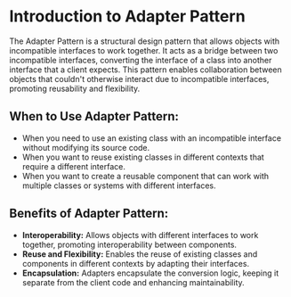 # Introduction to Adapter Pattern

The Adapter Pattern is a structural design pattern that allows objects with incompatible interfaces to work together. It acts as a bridge between two incompatible interfaces, converting the interface of a class into another interface that a client expects. This pattern enables collaboration between objects that couldn't otherwise interact due to incompatible interfaces, promoting reusability and flexibility.

## When to Use Adapter Pattern:

- When you need to use an existing class with an incompatible interface without modifying its source code.
- When you want to reuse existing classes in different contexts that require a different interface.
- When you want to create a reusable component that can work with multiple classes or systems with different interfaces.

## Benefits of Adapter Pattern:

- **Interoperability:** Allows objects with different interfaces to work together, promoting interoperability between components.
- **Reuse and Flexibility:** Enables the reuse of existing classes and components in different contexts by adapting their interfaces.
- **Encapsulation:** Adapters encapsulate the conversion logic, keeping it separate from the client code and enhancing maintainability.
